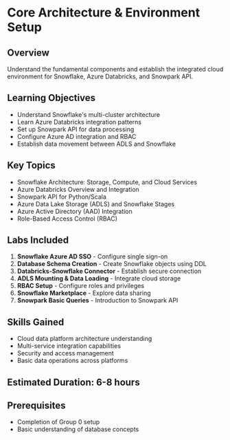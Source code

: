 # Core Architecture & Environment Setup

## Overview
Understand the fundamental components and establish the integrated cloud environment for Snowflake, Azure Databricks, and Snowpark API.

## Learning Objectives
- Understand Snowflake's multi-cluster architecture
- Learn Azure Databricks integration patterns
- Set up Snowpark API for data processing
- Configure Azure AD integration and RBAC
- Establish data movement between ADLS and Snowflake

## Key Topics
- Snowflake Architecture: Storage, Compute, and Cloud Services
- Azure Databricks Overview and Integration
- Snowpark API for Python/Scala
- Azure Data Lake Storage (ADLS) and Snowflake Stages
- Azure Active Directory (AAD) Integration
- Role-Based Access Control (RBAC)

## Labs Included
1. **Snowflake Azure AD SSO** - Configure single sign-on
2. **Database Schema Creation** - Create Snowflake objects using DDL
3. **Databricks-Snowflake Connector** - Establish secure connection
4. **ADLS Mounting & Data Loading** - Integrate cloud storage
5. **RBAC Setup** - Configure roles and privileges
6. **Snowflake Marketplace** - Explore data sharing
7. **Snowpark Basic Queries** - Introduction to Snowpark API

## Skills Gained
- Cloud data platform architecture understanding
- Multi-service integration capabilities
- Security and access management
- Basic data operations across platforms

## Estimated Duration: 6-8 hours

## Prerequisites
- Completion of Group 0 setup
- Basic understanding of database concepts